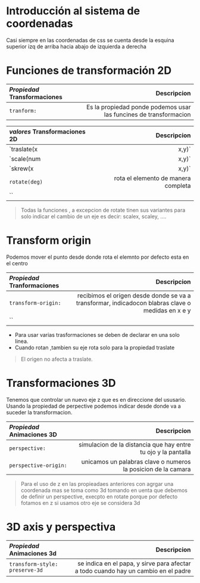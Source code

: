 # Introducción al sistema de coordenadas

Casi siempre en las coordenadas de css se cuenta desde la esquina superior izq de arriba hacia abajo de izquierda a derecha 

# Funciones de transformación 2D 

*Propiedad* Transformaciones | Descripcion
:---|---:
`tranform:`| Es la propiedad ponde podemos usar las funcines de transformacion

*valores* **Transformaciones 2D** | Descripcion
:---|---:
`traslate(x|x,y)`| podemos pasar x o x e y para moverlo 
`scale(num| x,y)`| escala uniforme con un valor de todos lados o escalda diferente
`skrew(x|x,y)`| inclina en el angulo que se indica
`rotate(deg)`| rota el elemento de manera completa
``|

> Todas la funciones , a excepcion de rotate tinen sus variantes para solo indicar el cambio de un eje es decir: scalex, scaley, ....

# Transform origin 

Podemos mover el punto desde donde rota el elemnto por defecto esta en el centro

*Propiedad* **Tranformaciones** | Descripcion
:---|---:
`transform-origin:`| recibimos el origen desde donde se va a transformar, indicadocon blabras clave o medidas en x e y
``|

- Para usar varias trasformaciones se deben de declarar en una solo linea.
- Cuando rotan ,tambien su eje rota solo para la propiedad traslate

> El origen no afecta a traslate.

# Transformaciones 3D 

Tenemos que controlar un nuevo eje z que es en direccione del ususario. Usando la propiedad de perpective podemos indicar desde donde va a suceder la transformacion.

*Propiedad* **Animaciones 3D** | Descripcion
:---|---:
`perspective:`| simulacion de la distancia que hay entre tu ojo y la pantalla
`perspective-origin:`| unicamos un palabras clave o numeros la posicion de la camara

> Para el uso de z en las propieadaes anteriores con agrgar una coordenada mas se toma como 3d tomando en uenta que debemos de definir un perspective, execpto en rotate porque por defecto fotamos en z si usamos otro eje se considera 3d

# 3D axis y perspectiva 

*Propiedad* **Animaciones 3d** | Descripcion
:---|---:
`transform-style: preserve-3d`| se indica en el papa, y sirve para afectar a todo cuando hay un cambio en el padre